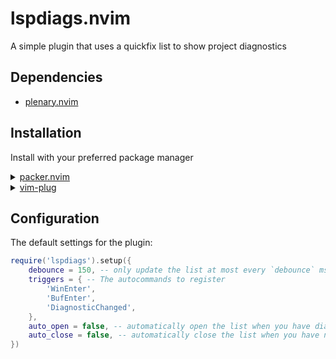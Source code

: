 # lspdiags.nvim
A simple plugin that uses a quickfix list to show project diagnostics

## Dependencies
- [plenary.nvim](https://github.com/nvim-lua/plenary.nvim)

## Installation

Install with your preferred package manager
<details>
	<summary><a href="https://github.com/wbthomason/packer.nvim">packer.nvim</a></summary>

```lua
use({
  "rubyowo/lspdiags.nvim",
})
```

</details>

<details>
	<summary><a href="https://github.com/junegunn/vim-plug">vim-plug</a></summary>

```vim
Plug 'rubyowo/lspdiags.nvim'
```

</details>

## Configuration
The default settings for the plugin:
```lua
require('lspdiags').setup({
    debounce = 150, -- only update the list at most every `debounce` ms
    triggers = { -- The autocommands to register
        'WinEnter',
        'BufEnter',
        'DiagnosticChanged',
    },
    auto_open = false, -- automatically open the list when you have diagnostics
    auto_close = false, -- automatically close the list when you have no diagnostics
})
```
